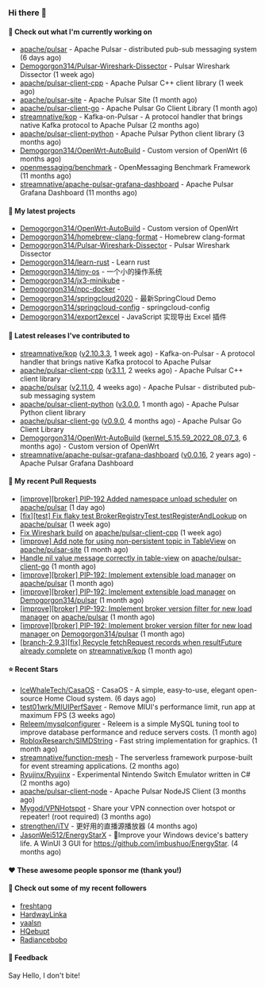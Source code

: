 ### Hi there 👋

#### 👷 Check out what I'm currently working on

- [apache/pulsar](https://github.com/apache/pulsar) - Apache Pulsar - distributed pub-sub messaging system (6 days ago)
- [Demogorgon314/Pulsar-Wireshark-Dissector](https://github.com/Demogorgon314/Pulsar-Wireshark-Dissector) - Pulsar Wireshark Dissector (1 week ago)
- [apache/pulsar-client-cpp](https://github.com/apache/pulsar-client-cpp) - Apache Pulsar C&#43;&#43; client library (1 week ago)
- [apache/pulsar-site](https://github.com/apache/pulsar-site) - Apache Pulsar Site (1 month ago)
- [apache/pulsar-client-go](https://github.com/apache/pulsar-client-go) - Apache Pulsar Go Client Library (1 month ago)
- [streamnative/kop](https://github.com/streamnative/kop) - Kafka-on-Pulsar - A protocol handler that brings native Kafka protocol to Apache Pulsar (2 months ago)
- [apache/pulsar-client-python](https://github.com/apache/pulsar-client-python) - Apache Pulsar Python client library (3 months ago)
- [Demogorgon314/OpenWrt-AutoBuild](https://github.com/Demogorgon314/OpenWrt-AutoBuild) - Custom version of OpenWrt (6 months ago)
- [openmessaging/benchmark](https://github.com/openmessaging/benchmark) - OpenMessaging Benchmark Framework (11 months ago)
- [streamnative/apache-pulsar-grafana-dashboard](https://github.com/streamnative/apache-pulsar-grafana-dashboard) - Apache Pulsar Grafana Dashboard (11 months ago)

#### 🌱 My latest projects

- [Demogorgon314/OpenWrt-AutoBuild](https://github.com/Demogorgon314/OpenWrt-AutoBuild) - Custom version of OpenWrt
- [Demogorgon314/homebrew-clang-format](https://github.com/Demogorgon314/homebrew-clang-format) - Homebrew clang-format
- [Demogorgon314/Pulsar-Wireshark-Dissector](https://github.com/Demogorgon314/Pulsar-Wireshark-Dissector) - Pulsar Wireshark Dissector
- [Demogorgon314/learn-rust](https://github.com/Demogorgon314/learn-rust) - Learn rust
- [Demogorgon314/tiny-os](https://github.com/Demogorgon314/tiny-os) - 一个小的操作系统
- [Demogorgon314/jx3-minikube](https://github.com/Demogorgon314/jx3-minikube) - 
- [Demogorgon314/npc-docker](https://github.com/Demogorgon314/npc-docker) - 
- [Demogorgon314/springcloud2020](https://github.com/Demogorgon314/springcloud2020) - 最新SpringCloud Demo
- [Demogorgon314/springcloud-config](https://github.com/Demogorgon314/springcloud-config) - springcloud-config 
- [Demogorgon314/export2excel](https://github.com/Demogorgon314/export2excel) - JavaScript 实现导出 Excel 插件

#### 🔭 Latest releases I've contributed to

- [streamnative/kop](https://github.com/streamnative/kop) ([v2.10.3.3](https://github.com/streamnative/kop/releases/tag/v2.10.3.3), 1 week ago) - Kafka-on-Pulsar - A protocol handler that brings native Kafka protocol to Apache Pulsar
- [apache/pulsar-client-cpp](https://github.com/apache/pulsar-client-cpp) ([v3.1.1](https://github.com/apache/pulsar-client-cpp/releases/tag/v3.1.1), 2 weeks ago) - Apache Pulsar C&#43;&#43; client library
- [apache/pulsar](https://github.com/apache/pulsar) ([v2.11.0](https://github.com/apache/pulsar/releases/tag/v2.11.0), 4 weeks ago) - Apache Pulsar - distributed pub-sub messaging system
- [apache/pulsar-client-python](https://github.com/apache/pulsar-client-python) ([v3.0.0](https://github.com/apache/pulsar-client-python/releases/tag/v3.0.0), 1 month ago) - Apache Pulsar Python client library
- [apache/pulsar-client-go](https://github.com/apache/pulsar-client-go) ([v0.9.0](https://github.com/apache/pulsar-client-go/releases/tag/v0.9.0), 4 months ago) - Apache Pulsar Go Client Library
- [Demogorgon314/OpenWrt-AutoBuild](https://github.com/Demogorgon314/OpenWrt-AutoBuild) ([kernel_5.15.59_2022_08_07_3](https://github.com/Demogorgon314/OpenWrt-AutoBuild/releases/tag/kernel_5.15.59_2022_08_07_3), 6 months ago) - Custom version of OpenWrt
- [streamnative/apache-pulsar-grafana-dashboard](https://github.com/streamnative/apache-pulsar-grafana-dashboard) ([v0.0.16](https://github.com/streamnative/apache-pulsar-grafana-dashboard/releases/tag/v0.0.16), 2 years ago) - Apache Pulsar Grafana Dashboard

#### 🔨 My recent Pull Requests

- [[improve][broker] PIP-192 Added namespace unload scheduler](https://github.com/apache/pulsar/pull/19477) on [apache/pulsar](https://github.com/apache/pulsar) (1 day ago)
- [[fix][test] Fix flaky test BrokerRegistryTest.testRegisterAndLookup](https://github.com/apache/pulsar/pull/19402) on [apache/pulsar](https://github.com/apache/pulsar) (1 week ago)
- [Fix Wireshark build](https://github.com/apache/pulsar-client-cpp/pull/182) on [apache/pulsar-client-cpp](https://github.com/apache/pulsar-client-cpp) (1 week ago)
- [[improve] Add note for using non-persistent topic in TableView](https://github.com/apache/pulsar-site/pull/358) on [apache/pulsar-site](https://github.com/apache/pulsar-site) (1 month ago)
- [Handle nil value message correctly in table-view](https://github.com/apache/pulsar-client-go/pull/930) on [apache/pulsar-client-go](https://github.com/apache/pulsar-client-go) (1 month ago)
- [[improve][broker] PIP-192: Implement extensible load manager](https://github.com/apache/pulsar/pull/19102) on [apache/pulsar](https://github.com/apache/pulsar) (1 month ago)
- [[improve][broker] PIP-192: Implement extensible load manager](https://github.com/Demogorgon314/pulsar/pull/10) on [Demogorgon314/pulsar](https://github.com/Demogorgon314/pulsar) (1 month ago)
- [[improve][broker] PIP-192: Implement broker version filter for new load manager](https://github.com/apache/pulsar/pull/19023) on [apache/pulsar](https://github.com/apache/pulsar) (1 month ago)
- [[improve][broker] PIP-192: Implement broker version filter for new load manager ](https://github.com/Demogorgon314/pulsar/pull/9) on [Demogorgon314/pulsar](https://github.com/Demogorgon314/pulsar) (1 month ago)
- [[branch-2.9.3][fix] Recycle fetchRequest records when resultFuture already complete](https://github.com/streamnative/kop/pull/1635) on [streamnative/kop](https://github.com/streamnative/kop) (1 month ago)

#### ⭐ Recent Stars

- [IceWhaleTech/CasaOS](https://github.com/IceWhaleTech/CasaOS) - CasaOS - A simple, easy-to-use, elegant open-source Home Cloud system. (6 days ago)
- [test01wrk/MIUIPerfSaver](https://github.com/test01wrk/MIUIPerfSaver) - Remove MIUI&#39;s performance limit, run app at maximum FPS (3 weeks ago)
- [Releem/mysqlconfigurer](https://github.com/Releem/mysqlconfigurer) - Releem is a simple MySQL tuning tool to improve database performance and reduce servers costs. (1 month ago)
- [RobloxResearch/SIMDString](https://github.com/RobloxResearch/SIMDString) - Fast string implementation for graphics. (1 month ago)
- [streamnative/function-mesh](https://github.com/streamnative/function-mesh) - The serverless framework purpose-built for event streaming applications. (2 months ago)
- [Ryujinx/Ryujinx](https://github.com/Ryujinx/Ryujinx) - Experimental Nintendo Switch Emulator written in C# (2 months ago)
- [apache/pulsar-client-node](https://github.com/apache/pulsar-client-node) - Apache Pulsar NodeJS Client (3 months ago)
- [Mygod/VPNHotspot](https://github.com/Mygod/VPNHotspot) - Share your VPN connection over hotspot or repeater! (root required) (3 months ago)
- [strengthen/iTV](https://github.com/strengthen/iTV) - 更好用的直播源播放器 (4 months ago)
- [JasonWei512/EnergyStarX](https://github.com/JasonWei512/EnergyStarX) - 🔋Improve your Windows device&#39;s battery life. A WinUI 3 GUI for https://github.com/imbushuo/EnergyStar. (4 months ago)

#### ❤️ These awesome people sponsor me (thank you!)


#### 👯 Check out some of my recent followers

- [freshtang](https://github.com/freshtang)
- [HardwayLinka](https://github.com/HardwayLinka)
- [yaalsn](https://github.com/yaalsn)
- [HQebupt](https://github.com/HQebupt)
- [Radiancebobo](https://github.com/Radiancebobo)

#### 💬 Feedback

Say Hello, I don't bite!

